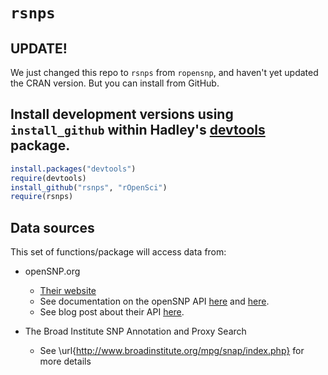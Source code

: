 # `rsnps`

## UPDATE! 
We just changed this repo to `rsnps` from `ropensnp`, and haven't yet updated the CRAN version. But you can install from GitHub. 

## Install development versions using `install_github` within Hadley's [devtools](https://github.com/hadley/devtools) package.

```R
install.packages("devtools")
require(devtools)
install_github("rsnps", "rOpenSci")
require(rsnps)
```

## Data sources
This set of functions/package will access data from: 

+ openSNP.org
	+ [Their website](http://opensnp.org/)
	+ See documentation on the openSNP API [here](http://opensnp.org/faq#api) and [here](https://github.com/gedankenstuecke/snpr/wiki/JSON-API).
	+ See blog post about their API [here](http://opensnp.wordpress.com/2012/01/18/some-progress-on-the-api-json-endpoints/).

+ The Broad Institute SNP Annotation and Proxy Search
	+ See \url{http://www.broadinstitute.org/mpg/snap/index.php} for more details